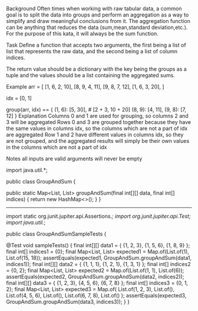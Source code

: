 Background
Often times when working with raw tabular data, 
a common goal is to split the data into groups 
and perform an aggregation as a way to simplify 
and draw meaningful conclusions from it. 
The aggregation function can be anything that 
reduces the data (sum,mean,standard deviation,etc.). 
For the purpose of this kata, it will always be the sum function.

Task
Define a function that accepts two arguments, 
the first being a list of list that represents 
the raw data, and the second being a list of column indices.

The return value should be a dictionary with the key being
the groups as a tuple and the values should be a list 
containing the aggregated sums.

Example
arr = [
[1, 6, 2, 10],
[8, 9, 4, 11],
[9, 8, 7, 12],
[1, 6, 3, 20],
]

idx = [0, 1]

group(arr, idx) == {
(1, 6): [5, 30],      # [2 + 3, 10 + 20]
(8, 9): [4, 11],
(9, 8): [7, 12]
}
Explanation
Columns 0 and 1 are used for grouping, so columns 2 and 3 will 
be aggregated
Rows 0 and 3 are grouped together because they have the same 
values in columns idx, so the columns which are not a part of idx are aggregated
Row 1 and 2 have different values in columns idx, so they are not grouped, 
and the aggregated results will simply be their own values in the columns 
which are not a part of idx

Notes
all inputs are valid
arguments will never be empty


import java.util.*;

public class GroupAndSum {

public static Map<List<Integer>, List<Integer>> groupAndSum(final int[][] data, final int[] indices) {
        return new HashMap<>();
    }
}



-------------------------------------------------------------------------------------------
import static org.junit.jupiter.api.Assertions.*;
import org.junit.jupiter.api.Test;
import java.util.*;

public class GroupAndSumSampleTests {

@Test
    void sampleTests() {
        final int[][] data1 = { {1, 2, 3}, {1, 5, 6}, {1, 8, 9} };
        final int[] indices1 = {0};
        final Map<List<Integer>, List<Integer>> expected1 = Map.of(List.of(1), List.of(15, 18));
        assertEquals(expected1, GroupAndSum.groupAndSum(data1, indices1));
        final int[][] data2 = { {1, 1, 1}, {1, 2, 1}, {1, 3, 1} };
        final int[] indices2 = {0, 2};
        final Map<List<Integer>, List<Integer>> expected2 = Map.of(List.of(1, 1), List.of(6));
        assertEquals(expected2, GroupAndSum.groupAndSum(data2, indices2));
        final int[][] data3 = { {1, 2, 3}, {4, 5, 6}, {6, 7, 8} };
        final int[] indices3 = {0, 1, 2};
        final Map<List<Integer>, List<Integer>> expected3 = Map.of(
            List.of(1, 2, 3), List.of(),
            List.of(4, 5, 6), List.of(),
            List.of(6, 7, 8), List.of()
        );
        assertEquals(expected3, GroupAndSum.groupAndSum(data3, indices3));
    }
}


